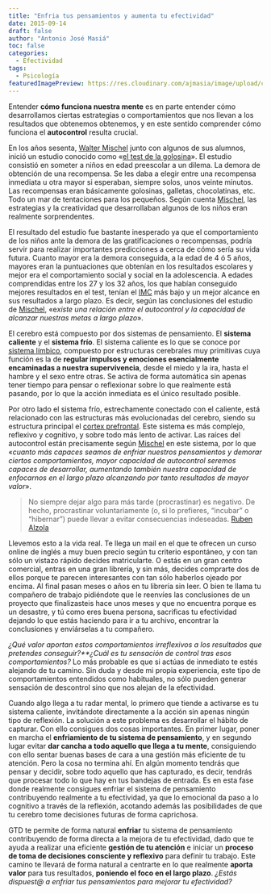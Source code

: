 ```yaml
---
title: "Enfria tus pensamientos y aumenta tu efectividad"
date: 2015-09-14
draft: false
author: "Antonio José Masiá"
toc: false
categories:
  - Efectividad
tags:
  - Psicología
featuredImagePreview: https://res.cloudinary.com/ajmasia/image/upload/c_scale,q_auto:low,w_800/v1611162919/blog/posts/enfria-tus-pensamientos-y-aumenta-tu-efectividad.jpg
---
```


Entender **cómo funciona nuestra mente** es en parte entender cómo desarrollamos ciertas estrategias o comportamientos que nos llevan a los resultados que obtenemos obtenemos, y en este sentido comprender cómo funciona el **autocontrol** resulta crucial.

En los años sesenta, [Walter Mischel](https://es.wikipedia.org/wiki/Walter_Mischel) junto con algunos de sus alumnos, inició un estudio conocido como «[el test de la golosina](http://amzn.to/1glJOVN)». El estudio consistió en someter a niños en edad preescolar a un dilema. La demora de obtención de una recompensa. Se les daba a elegir entre una recompensa inmediata u otra mayor si esperaban, siempre solos, unos veinte minutos. Las recompensas eran básicamente golosinas, galletas, chocolatinas, etc. Todo un mar de tentaciones para los pequeños. Según cuenta [Mischel](https://es.wikipedia.org/wiki/Walter_Mischel), las estrategias y la creatividad que desarrollaban algunos de los niños eran realmente sorprendentes.

El resultado del estudio fue bastante inesperado ya que el comportamiento de los niños ante la demora de las gratificaciones o recompensas, podría servir para realizar importantes predicciones a cerca de cómo sería su vida futura. Cuanto mayor era la demora conseguida, a la edad de 4 ó 5 años, mayores eran la puntuaciones que obtenían en los resultados escolares y mejor era el comportamiento social y social en la adolescencia. A edades comprendidas entre los 27 y los 32 años, los que habían conseguido mejores resultados en el test, tenían el [IMC](https://es.wikipedia.org/wiki/%C3%8Dndice_de_masa_corporal) más bajo y un mejor alcance en sus resultados a largo plazo. Es decir, según las conclusiones del estudio de [Mischel](https://es.wikipedia.org/wiki/Walter_Mischel), «e*xiste una relación entre el autocontrol y la capacidad de alcanzar nuestras metas a largo plazo*».

El cerebro está compuesto por dos sistemas de pensamiento. El **sistema caliente** y el **sistema frío**. El sistema caliente es lo que se conoce por [sistema límbico](https://es.wikipedia.org/wiki/Sistema_l%C3%ADmbico), compuesto por estructuras cerebrales muy primitivas cuya función es la de **regular impulsos y emociones esencialmente encaminadas a nuestra supervivencia**, desde el miedo y la ira, hasta el hambre y el sexo entre otras. Se activa de forma automática sin apenas tener tiempo para pensar o reflexionar sobre lo que realmente está pasando, por lo que la acción inmediata es el único resultado posible.

Por otro lado el sistema frío, estrechamente conectado con el caliente, está relacionado con las estructuras más evolucionadas del cerebro, siendo su estructura principal el [cortex prefrontal](https://es.wikipedia.org/wiki/Corteza_prefrontal). Este sistema es más complejo, reflexivo y cognitivo, y sobre todo más lento de activar. Las raíces del autocontrol están precisamente según [Mischel](https://es.wikipedia.org/wiki/Walter_Mischel) en este sistema, por lo que «_cuanto más capaces seamos de enfriar nuestros pensamientos y demorar ciertos comportamientos, mayor capacidad de autocontrol seremos capaces de desarrollar, aumentando también nuestra capacidad de enfocarnos en el largo plazo alcanzando por tanto resultados de mayor valor_».

> No siempre dejar algo para más tarde (procrastinar) es negativo. De hecho, procrastinar voluntariamente (o, si lo prefieres, “incubar” o “hibernar”) puede llevar a evitar consecuencias indeseadas. [Ruben Alzola](https://twitter.com/marladif)

Llevemos esto a la vida real. Te llega un mail en el que te ofrecen un curso online de inglés a muy buen precio según tu criterio espontáneo, y con tan sólo un vistazo rápido decides matricularte. O estás en un gran centro comercial, entras en una gran librería, y sin más, decides comprarte dos de ellos porque te parecen interesantes con tan sólo haberlos ojeado por encima. Al final pasan meses o años en tu librería sin leer. O bien te llama tu compañero de trabajo pidiéndote que le reenvíes las conclusiones de un proyecto que finalizasteis hace unos meses y que no encuentra porque es un desastre, y tú como eres buena persona, sacrificas tu efectividad dejando lo que estás haciendo para ir a tu archivo, encontrar la conclusiones y enviárselas a tu compañero.

_¿Qué valor aportan estos comportamientos irreflexivos a los resultados que pretendes conseguir?\*\*¿Cuál es tu sensación de control tras esos comportamientos?_ Lo más probable es que si actúas de inmediato te estés alejando de tu camino. Sin duda y desde mi propia experiencia, este tipo de comportamientos entendidos como habituales, no sólo pueden generar sensación de descontrol sino que nos alejan de la efectividad.

Cuando algo llega a tu radar mental, lo primero que tiende a activarse es tu sistema caliente, invitándote directamente a la acción sin apenas ningún tipo de reflexión. La solución a este problema es desarrollar el hábito de capturar. Con ello consigues dos cosas importantes. En primer lugar, poner en marcha el **enfriamiento de tu sistema de pensamiento**, y en segundo lugar evitar **dar cancha a todo aquello que llega a tu mente**, consiguiendo con ello sentar buenas bases de cara a una gestión más eficiente de tu atención. Pero la cosa no termina ahí. En algún momento tendrás que pensar y decidir, sobre todo aquello que has capturado, es decir, tendrás que procesar todo lo que hay en tus bandejas de entrada. Es en esta fase donde realmente consigues enfriar el sistema de pensamiento contribuyendo realmente a tu efectividad, ya que lo emocional da paso a lo cognitivo a través de la reflexión, acotando además las posibilidades de que tu cerebro tome decisiones futuras de forma caprichosa.

GTD te permite de forma natural **enfriar** tu sistema de pensamiento contribuyendo de forma directa a la mejora de tu efectividad, dado que te ayuda a realizar una eficiente **gestión de tu atención** e iniciar un **proceso de toma de decisiones consciente y reflexivo** para definir tu trabajo. Este camino te llevará de forma natural a centrarte en lo que realmente **aporta valor** para tus resultados, **poniendo el foco en el largo plazo**. _¿Estás dispuest@ a enfriar tus pensamientos para mejorar tu efectividad?_
